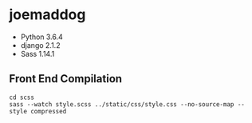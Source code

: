 # joemaddog
- Python 3.6.4
- django 2.1.2
- Sass 1.14.1

## Front End Compilation
```
cd scss
sass --watch style.scss ../static/css/style.css --no-source-map --style compressed
```
